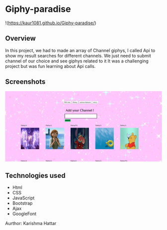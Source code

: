 # Giphy-paradise


!(https://kaur1081.github.io/Giphy-paradise/)

## Overview
 
In this project, we had to made an array of Channel giphys,  I called Api to show my result searches for different channels.
We just need to submit channel of our choice and see giphys related to it
It was a challenging project but was fun learning about Api calls.

## Screenshots
![ Giphy-paradise! ](https://github.com/kaur1081/Giphy-paradise/blob/master/giphy1.PNG)

## Technologies used

- Html
- CSS
- JavaScript
- Bootstrap
- Ajax
- GoogleFont

Aurthor: Karishma Hattar

